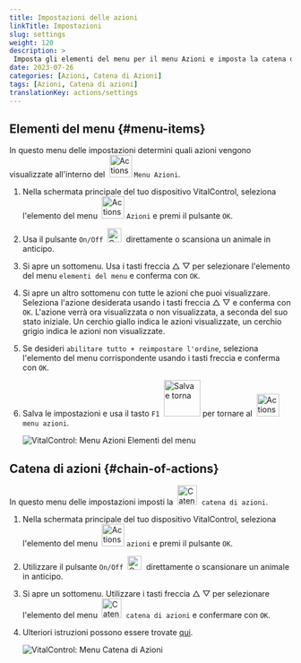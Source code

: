 ```yaml
---
title: Impostazioni delle azioni
linkTitle: Impostazioni
slug: settings
weight: 120
description: >
 Imposta gli elementi del menu per il menu Azioni e imposta la catena di azioni
date: 2023-07-26
categories: [Azioni, Catena di Azioni]
tags: [Azioni, Catena di azioni]
translationKey: actions/settings
---
```

## Elementi del menu {#menu-items}

In questo menu delle impostazioni determini quali azioni vengono visualizzate all'interno del &nbsp;<img src="/icons/actions.svg" width="40" align="bottom" alt="Actions" /> `Menu Azioni`.

1. Nella schermata principale del tuo dispositivo VitalControl, seleziona l'elemento del menu &nbsp;<img src="/icons/actions.svg" width="40" align="bottom" alt="Actions" /> `Azioni` e premi il pulsante `OK`.

2. Usa il pulsante `On/Off` &nbsp;<img src="/icons/gear.svg" width="25" align="bottom" alt="Catena di azioni" />&nbsp; direttamente o scansiona un animale in anticipo.

3. Si apre un sottomenu. Usa i tasti freccia △ ▽ per selezionare l'elemento del menu `elementi del menu` e conferma con `OK`.

4. Si apre un altro sottomenu con tutte le azioni che puoi visualizzare. Seleziona l'azione desiderata usando i tasti freccia △ ▽ e conferma con `OK`. L'azione verrà ora visualizzata o non visualizzata, a seconda del suo stato iniziale. Un cerchio giallo indica le azioni visualizzate, un cerchio grigio indica le azioni non visualizzate.

5. Se desideri `abilitare tutto + reimpostare l'ordine`, seleziona l'elemento del menu corrispondente usando i tasti freccia e conferma con `OK`.

6. Salva le impostazioni e usa il tasto `F1` &nbsp;<img src="/icons/footer/save_exit.svg" width="65" align="bottom" alt="Salva e torna" /> per tornare al &nbsp;<img src="/icons/actions.svg" width="40" align="bottom" alt="Actions" /> `menu azioni`.

    ![VitalControl: Menu Azioni Elementi del menu](../images/menu.png "Elementi del menu")

## Catena di azioni {#chain-of-actions}

In questo menu delle impostazioni imposti la &nbsp;<img src="/icons/actions/action-chain.svg" width="35" align="bottom" alt="Catena di azioni" />&nbsp; `catena di azioni`.

1. Nella schermata principale del tuo dispositivo VitalControl, seleziona l'elemento del menu &nbsp;<img src="/icons/actions.svg" width="40" align="bottom" alt="Actions" /> `azioni` e premi il pulsante `OK`.


2. Utilizzare il pulsante `On/Off` &nbsp;<img src="/icons/gear.svg" width="25" align="bottom" alt="Catena di azioni" />&nbsp; direttamente o scansionare un animale in anticipo.

3. Si apre un sottomenu. Utilizzare i tasti freccia △ ▽ per selezionare l'elemento del menu &nbsp;<img src="/icons/actions/action-chain.svg" width="35" align="bottom" alt="Catena di azioni" />&nbsp; `catena di azioni` e confermare con `OK`.

4. Ulteriori istruzioni possono essere trovate [qui](/it/docs/chain-of-actions/#set-chain-of-actions).

    ![VitalControl: Menu Catena di Azioni](../images/chainofactions.png "Catena di Azioni")

